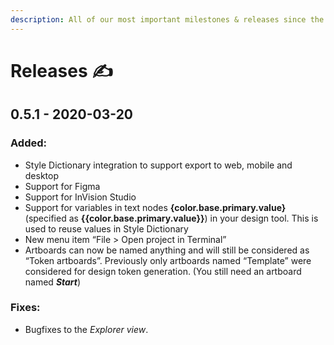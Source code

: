 ```yaml
---
description: All of our most important milestones & releases since the very beginning
---
```


# Releases ✍️

## 0.5.1 - 2020-03-20

### Added:

* Style Dictionary integration to support export to web, mobile and desktop
* Support for Figma
* Support for InVision Studio
* Support for variables in text nodes **{**color.base.primary.value**}** \(specified as **{{**color.base.primary.value**}}**\) in your design tool. This is used to reuse values in Style Dictionary
* New menu item “File &gt; Open project in Terminal”
* Artboards can now be named anything and will still be considered as “Token artboards”. Previously only artboards named “Template” were considered for design token generation. \(You still need an artboard named _**Start**_\)

### **Fixes:**

* Bugfixes to the _Explorer view_.

